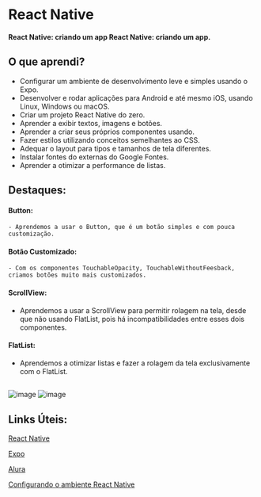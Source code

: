 # React Native
#### React Native: criando um app React Native: criando um app.
## O que aprendi?
- Configurar um ambiente de desenvolvimento leve e simples usando o Expo.
- Desenvolver e rodar aplicações para Android e até mesmo iOS, usando Linux, Windows ou macOS.
- Criar um projeto React Native do zero.
- Aprender a exibir textos, imagens e botões.
- Aprender a criar seus próprios componentes usando.
- Fazer estilos utilizando conceitos semelhantes ao CSS.
- Adequar o layout para tipos e tamanhos de tela diferentes.
- Instalar fontes do externas do Google Fontes.
- Aprender a otimizar a performance de listas.

## Destaques:

#### Button:
    - Aprendemos a usar o Button, que é um botão simples e com pouca customização.
    
#### Botão Customizado:
    - Com os componentes TouchableOpacity, TouchableWithoutFeesback, criamos botões muito mais customizados.
    
#### ScrollView:
  - Aprendemos a usar a ScrollView para permitir rolagem na tela, desde que não usando FlatList, pois há incompatibilidades entre esses dois componentes.
   
#### FlatList:
  - Aprendemos a otimizar listas e fazer a rolagem da tela exclusivamente com o FlatList.
  
  ##
  ![image](https://user-images.githubusercontent.com/78277341/204037123-9cd1a0b0-540e-48dc-86d1-198feadba0a9.png)
  ![image](https://user-images.githubusercontent.com/78277341/204037167-ecd5d42e-9a3c-47ad-9475-2c13e13b588b.png)

## Links Úteis: 
[React Native](https://reactnative.dev/)

[Expo](https://expo.dev/)

[Alura](https://cursos.alura.com.br/course/react-native-comecando-zero)

[Configurando o ambiente React Native](https://www.alura.com.br/artigos/configurando-o-ambiente-react-native?utm_source=gnarus&utm_medium=timeline)

